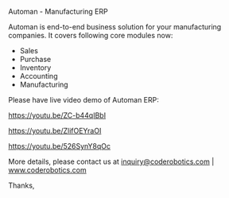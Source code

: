 Automan - Manufacturing ERP

Automan is end-to-end business solution for your manufacturing companies. 
It covers following core modules now:

- Sales
- Purchase
- Inventory
- Accounting
- Manufacturing

Please have live video demo of Automan ERP:

https://youtu.be/ZC-b44qIBbI

https://youtu.be/ZlifOEYraOI

https://youtu.be/526SynY8qOc

More details, please contact us at inquiry@coderobotics.com | www.coderobotics.com

Thanks,
